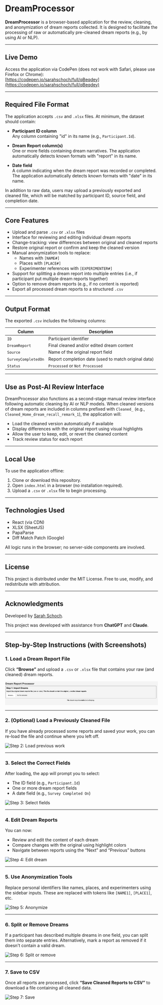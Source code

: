 # DreamProcessor

**DreamProcessor** is a browser-based application for the review, cleaning, and anonymization of dream reports collected. It is designed to facilitate the processing of raw or automatically pre-cleaned dream reports (e.g., by using AI or NLP).

---

## Live Demo

Access the application via CodePen (does not work with Safari, please use Firefox or Chrome):  
[https://codepen.io/sarahschoch/full/qBeqdey](https://codepen.io/sarahschoch/full/qBeqdey)

---

## Required File Format

The application accepts `.csv` and `.xlsx` files. At minimum, the dataset should contain:

- **Participant ID column**  
  Any column containing "id" in its name (e.g., `Participant.Id`).

- **Dream Report column(s)**  
  One or more fields containing dream narratives. The application automatically detects known formats with "report" in its name.

- **Date field**  
  A column indicating when the dream report was recorded or completed. The application automatically detects known formats with "date" in its name.

In addition to raw data, users may upload a previously exported and cleaned file, which will be matched by participant ID, source field, and completion date.

---

## Core Features

- Upload and parse `.csv` or `.xlsx` files
- Interface for reviewing and editing individual dream reports
- Change-tracking: view differences between original and cleaned reports
- Restore original report or confirm and keep the cleaned version
- Manual anonymization tools to replace:
  - Names with `[NAME#]`
  - Places with `[PLACE#]`
  - Experimenter references with `[EXPERIMENTER#]`
- Support for splitting a dream report into multiple entries (i.e., if participant put multiple dream reports together)
- Option to remove dream reports (e.g., if no content is reported)
- Export all processed dream reports to a structured `.csv`

---

## Output Format

The exported `.csv` includes the following columns:

| Column              | Description                                          |
|---------------------|------------------------------------------------------|
| `ID`                | Participant identifier                               |
| `DreamReport`       | Final cleaned and/or edited dream content            |
| `Source`            | Name of the original report field                    |
| `SurveyCompletedOn` | Report completion date (used to match original data) |
| `Status`            | `Processed` or `Not Processed`                       |

---

## Use as Post-AI Review Interface

DreamProcessor also functions as a second-stage manual review interface following automatic cleaning by AI or NLP models. When cleaned versions of dream reports are included in columns prefixed with `Cleaned_` (e.g., `Cleaned_Home_dream_recall_remark_1`), the application will:

- Load the cleaned version automatically if available  
- Display differences with the original report using visual highlights  
- Allow the user to keep, edit, or revert the cleaned content  
- Track review status for each report  

---

## Local Use

To use the application offline:

1. Clone or download this repository.
2. Open `index.html` in a browser (no installation required).
3. Upload a `.csv` or `.xlsx` file to begin processing.

---

## Technologies Used

- React (via CDN)
- XLSX (SheetJS)
- PapaParse
- Diff Match Patch (Google)

All logic runs in the browser; no server-side components are involved.

---

## License

This project is distributed under the MIT License. Free to use, modify, and redistribute with attribution.

---

## Acknowledgments

Developed by [Sarah Schoch](https://github.com/SarahSchoch).

This project was developed with assistance from **ChatGPT** and **Claude**.

---

## Step-by-Step Instructions (with Screenshots)

### 1. Load a Dream Report File

Click **“Browse”** and upload a `.csv` or `.xlsx` file that contains your raw (and cleaned) dream reports.

![Step 1: Upload file](screenshots/dreamprocessor1.png)

---

### 2. (Optional) Load a Previously Cleaned File

If you have already processed some reports and saved your work, you can re-load the file and continue where you left off.

![Step 2: Load previous work](screenshots/step2_load_previous.png)

---

### 3. Select the Correct Fields

After loading, the app will prompt you to select:
- The ID field (e.g., `Participant.Id`)
- One or more dream report fields
- A date field (e.g., `Survey Completed On`)

![Step 3: Select fields](screenshots/step3_field_selection.png)

---

### 4. Edit Dream Reports

You can now:
- Review and edit the content of each dream
- Compare changes with the original using highlight colors
- Navigate between reports using the “Next” and “Previous” buttons

![Step 4: Edit dream](screenshots/step4_edit_dream.png)

---

### 5. Use Anonymization Tools

Replace personal identifiers like names, places, and experimenters using the sidebar inputs. These are replaced with tokens like `[NAME1]`, `[PLACE1]`, etc.

![Step 5: Anonymize](screenshots/step5_anonymize.png)

---

### 6. Split or Remove Dreams

If a participant has described multiple dreams in one field, you can split them into separate entries. Alternatively, mark a report as removed if it doesn't contain a valid dream.

![Step 6: Split or remove](screenshots/step6_split_remove.png)

---

### 7. Save to CSV

Once all reports are processed, click **“Save Cleaned Reports to CSV”** to download a file containing all cleaned data.

![Step 7: Save](screenshots/step7_save.png)
